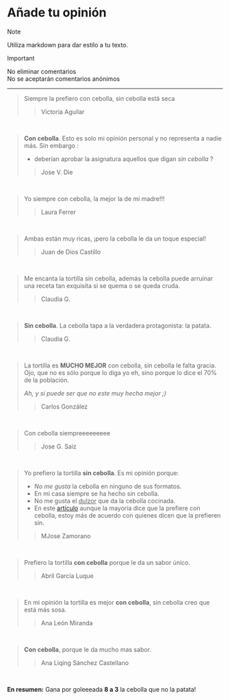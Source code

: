 # Añade tu opinión

> [!NOTE]
> Utiliza markdown para dar estilo a tu texto.


> [!IMPORTANT]
> No eliminar comentarios  
> No se aceptarán comentarios anónimos

---
> Siempre la prefiero con cebolla, sin cebolla está seca
>> Victoria Aguilar

<br>  
  
> **Con cebolla**. Esto es solo mi opinión personal y no representa a nadie más. Sin embargo :
>
>   * deberían aprobar la asignatura aquellos que digan *sin cebolla* ?
>
>>  Jose V. Die 

<br>

> Yo siempre con cebolla, la mejor la de mi madre!!!
>> Laura Ferrer 

<br>

> Ambas están muy ricas, ¡pero la cebolla le da un toque especial!
>>  Juan de Dios Castillo 

<br>

> Me encanta la tortilla sin cebolla, además la cebolla puede arruinar una receta tan exquisita si se quema o se queda cruda.
>
>> Claudia G.

<br>

> **Sin cebolla**. La cebolla tapa a la verdadera protagonista: la patata.
>
>>  Claudia G.

<br>

> La tortilla es **MUCHO MEJOR** con cebolla, sin cebolla le falta gracia.  
> Ojo, que no es sólo porque lo diga yo eh, sino porque lo dice el 70% de la población.  
>
> *Ah, y si puede ser que no este muy hecha mejor ;)*  
>> Carlos González


<br>  

> Con cebolla siempreeeeeeeee
>> Jose G. Saiz

<br> 

> Yo prefiero la tortilla **sin cebolla**. Es mi opinión porque: 
> + *No me gusta* la cebolla en ninguno de sus formatos.
> + En mi casa siempre se ha hecho sin cebolla.
> + No me gusta el <ins>dulzor</ins> que da la cebolla cocinada.
> + En este [artículo](https://www.esquire.com/es/donde-comer-beber/a44381507/tortilla-patatas-con-sin-cebolla-chefs-michelin/) aunque la mayoría dice que la prefiere con cebolla, estoy más de acuerdo con quienes dicen que la prefieren sin.
>> MJose Zamorano

<br>

> Prefiero la tortilla **con cebolla** porque le da un sabor único.
>> Abril García Luque

<br>

> En mi opinión la tortilla es mejor **con cebolla**, sin cebolla creo que está más sosa.
>> Ana León Miranda

<br>

> **Con cebolla**, porque le da mucho mas sabor.
>> Ana Liqing Sánchez Castellano

<br>

**En resumen:**
Gana por goleeeada **8 a 3** la cebolla que no la patata!
